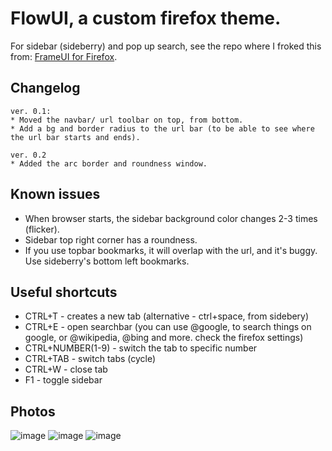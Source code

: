 # FlowUI, a custom firefox theme.

For sidebar (sideberry) and pop up search, see the repo where I froked this from: [FrameUI for Firefox](https://github.com/KiKaraage/FrameUIforFirefox).

## Changelog
```
ver. 0.1:
* Moved the navbar/ url toolbar on top, from bottom.
* Add a bg and border radius to the url bar (to be able to see where the url bar starts and ends).

ver. 0.2
* Added the arc border and roundness window.

```

## Known issues
- When browser starts, the sidebar background color changes 2-3 times (flicker).
- Sidebar top right corner has a roundness.
- If you use topbar bookmarks, it will overlap with the url, and it's buggy. Use sideberry's bottom left bookmarks.

## Useful shortcuts
- CTRL+T - creates a new tab (alternative - ctrl+space, from sidebery)
- CTRL+E - open searchbar (you can use @google, to search things on google, or @wikipedia, @bing and more. check the firefox settings)
- CTRL+NUMBER(1-9) - switch the tab to specific number
- CTRL+TAB - switch tabs (cycle)
- CTRL+W - close tab
- F1 - toggle sidebar

## Photos
![image](https://github.com/LupuC/FlowUI_firefox/assets/62475718/79563749-4b9a-44d5-ad3f-2b05fcbbd095)
![image](https://github.com/LupuC/FlowUI_firefox/assets/62475718/4bb0677e-341d-40df-9362-23b53703c990)
![image](https://github.com/LupuC/FlowUI_firefox/assets/62475718/a4ba36ab-9dfe-408e-8b3c-b6dd3605abba)
